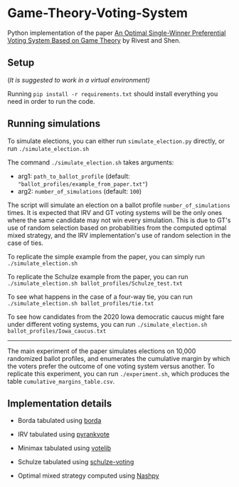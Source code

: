 # Game-Theory-Voting-System

Python implementation of the paper [An Optimal Single-Winner Preferential Voting System Based on
Game Theory](https://www.stat.uchicago.edu/~lekheng/meetings/mathofranking/ref/rivest.pdf) by Rivest and Shen.

## Setup

(_It is suggested to work in a virtual environment)_

Running `pip install -r requirements.txt` should install everything you need in order to run the code.

## Running simulations

To simulate elections, you can either run `simulate_election.py` directly, or run `./simulate_election.sh`

The command `./simulate_election.sh` takes arguments:

- arg1: `path_to_ballot_profile` (default: `"ballot_profiles/example_from_paper.txt"`)
- arg2: `number_of_simulations` (default: `100`)

The script will simulate an election on a ballot profile `number_of_simulations` times. It is expected that IRV and GT voting systems will be the only ones where the same candidate may not win every simulation. This is due to GT's use of random selection based on probabilities from the computed optimal mixed strategy, and the IRV implementation's use of random selection in the case of ties.

To replicate the simple example from the paper, you can simply run `./simulate_election.sh`

To replicate the Schulze example from the paper, you can run `./simulate_election.sh ballot_profiles/Schulze_test.txt`

To see what happens in the case of a four-way tie, you can run `./simulate_election.sh ballot_profiles/tie.txt`

To see how candidates from the 2020 Iowa democratic caucus might fare under different voting systems, you can run `./simulate_election.sh ballot_profiles/Iowa_caucus.txt`

---

The main experiment of the paper simulates elections on 10,000 randomized ballot profiles, and enumerates the cumulative margin by which the voters prefer the outcome of one voting system versus another. To replicate this experiment, you can run `./experiment.sh`, which produces the table `cumulative_margins_table.csv`.

## Implementation details

- Borda tabulated using [borda](https://pypi.org/project/borda/)

- IRV tabulated using [pyrankvote](https://pypi.org/project/pyrankvote/)

- Minimax tabulated using [votelib](https://pypi.org/project/votelib/)

- Schulze tabulated using [schulze-voting](https://pypi.org/project/schulze-voting/)

- Optimal mixed strategy computed using [Nashpy](https://pypi.org/project/nashpy/)
